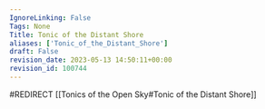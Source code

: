 ```yaml
---
IgnoreLinking: False
Tags: None
Title: Tonic of the Distant Shore
aliases: ['Tonic_of_the_Distant_Shore']
draft: False
revision_date: 2023-05-13 14:50:11+00:00
revision_id: 100744
---
```


#REDIRECT [[Tonics of the Open Sky#Tonic of the Distant Shore]]